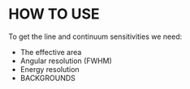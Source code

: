 # HOW TO USE

To get the line and continuum sensitivities we need:
- The effective area
- Angular resolution (FWHM)
- Energy resolution
- BACKGROUNDS

  
